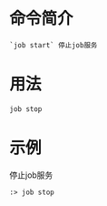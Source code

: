 # 命令简介 

    `job start` 停止job服务

用法
=======

```
job stop
```

示例
============

停止job服务

```
:> job stop
```


